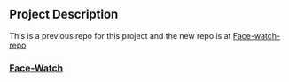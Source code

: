 ## Project Description

This is a previous repo for this project and the new repo is at [Face-watch-repo](https://github.com/EstianD/facewatch-frontend-repo-2)

### [Face-Watch](http://facewatch.webdev-env.com)
